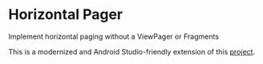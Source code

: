 # Horizontal Pager
Implement horizontal paging without a ViewPager or Fragments

This is a modernized and Android Studio-friendly extension of this [project](https://github.com/grantland/android-horizontalpager).
